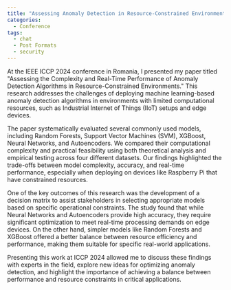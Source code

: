 ```yaml
---
title: "Assessing Anomaly Detection in Resource-Constrained Environments: ICCP 2024"
categories:
  - Conference
tags:
  - chat
  - Post Formats
  - security
---
```

At the IEEE ICCP 2024 conference in Romania, I presented my paper titled "Assessing the Complexity and Real-Time Performance of Anomaly Detection Algorithms in Resource-Constrained Environments." This research addresses the challenges of deploying machine learning-based anomaly detection algorithms in environments with limited computational resources, such as Industrial Internet of Things (IIoT) setups and edge devices.

The paper systematically evaluated several commonly used models, including Random Forests, Support Vector Machines (SVM), XGBoost, Neural Networks, and Autoencoders. We compared their computational complexity and practical feasibility using both theoretical analysis and empirical testing across four different datasets. Our findings highlighted the trade-offs between model complexity, accuracy, and real-time performance, especially when deploying on devices like Raspberry Pi that have constrained resources.

One of the key outcomes of this research was the development of a decision matrix to assist stakeholders in selecting appropriate models based on specific operational constraints. The study found that while Neural Networks and Autoencoders provide high accuracy, they require significant optimization to meet real-time processing demands on edge devices. On the other hand, simpler models like Random Forests and XGBoost offered a better balance between resource efficiency and performance, making them suitable for specific real-world applications.

Presenting this work at ICCP 2024 allowed me to discuss these findings with experts in the field, explore new ideas for optimizing anomaly detection, and highlight the importance of achieving a balance between performance and resource constraints in critical applications.